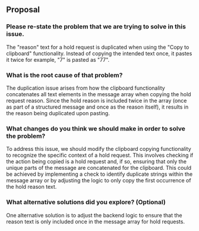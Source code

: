 ## Proposal

### Please re-state the problem that we are trying to solve in this issue.
The "reason" text for a hold request is duplicated when using the "Copy to clipboard" functionality. Instead of copying the intended text once, it pastes it twice for example, "7" is pasted as "77".
### What is the root cause of that problem?
The duplication issue arises from how the clipboard functionality concatenates all text elements in the message array when copying the hold request reason. Since the hold reason is included twice in the array (once as part of a structured message and once as the reason itself), it results in the reason being duplicated upon pasting.


### What changes do you think we should make in order to solve the problem?
<!-- DO NOT POST CODE DIFFS -->

To address this issue, we should modify the clipboard copying functionality to recognize the specific context of a hold request. This involves checking if the action being copied is a hold request and, if so, ensuring that only the unique parts of the message are concatenated for the clipboard. This could be achieved by implementing a check to identify duplicate strings within the message array or by adjusting the logic to only copy the first occurrence of the hold reason text.


### What alternative solutions did you explore? (Optional)
One alternative solution is  to adjust the backend logic to ensure that the reason text is only included once in the message array for hold requests. 

<!---

